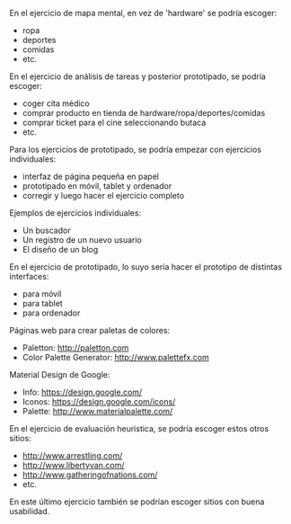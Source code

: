 En el ejercicio de mapa mental, en vez de 'hardware' se podría escoger:
- ropa
- deportes
- comidas
- etc.

En el ejercicio de análisis de tareas y posterior prototipado, se podría escoger:
- coger cita médico
- comprar producto en tienda de hardware/ropa/deportes/comidas
- comprar ticket para el cine seleccionando butaca
- etc.

Para los ejercicios de prototipado, se podría empezar con ejercicios individuales:
- interfaz de página pequeña en papel
- prototipado en móvil, tablet y ordenador
- corregir y luego hacer el ejercicio completo

Ejemplos de ejercicios individuales:
- Un buscador
- Un registro de un nuevo usuario
- El diseño de un blog

En el ejercicio de prototipado, lo suyo sería hacer el prototipo de distintas interfaces:
- para móvil
- para tablet
- para ordenador

Páginas web para crear paletas de colores:
- Paletton: <http://paletton.com>
- Color Palette Generator: <http://www.palettefx.com>

Material Design de Google:
- Info: https://design.google.com/
- Iconos: https://design.google.com/icons/
- Palette: http://www.materialpalette.com/

En el ejercicio de evaluación heuristica, se podría escoger estos otros sitios:
- http://www.arrestling.com/
- http://www.libertyvan.com/
- http://www.gatheringofnations.com/
- etc.

En este último ejercicio también se podrían escoger sitios con buena usabilidad.
